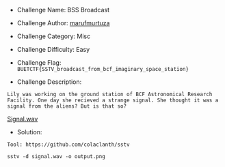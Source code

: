 - Challenge Name: BSS Broadcast
- Challenge Author: [marufmurtuza](https://marufmurtuza.github.io)
- Challenge Category: Misc
- Challenge Difficulty: Easy
- Challenge Flag: 
`BUETCTF{SSTV_broadcast_from_bcf_imaginary_space_station}`

- Challenge Description:

```Lily was working on the ground station of BCF Astronomical Research Facility. One day she recieved a strange signal. She thought it was a signal from the aliens? But is that so?```

[Signal.wav](./signal.wav)


- Solution: 

```
Tool: https://github.com/colaclanth/sstv

sstv -d signal.wav -o output.png
```